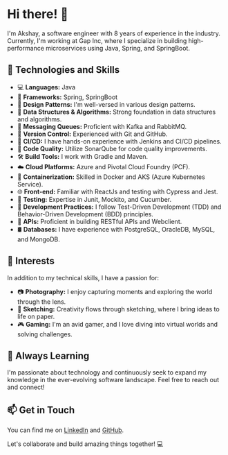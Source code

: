 # Hi there! 👋

I'm Akshay, a software engineer with 8 years of experience in the industry. Currently, I'm working at Gap Inc, where I specialize in building high-performance microservices using Java, Spring, and SpringBoot.

## 🚀 Technologies and Skills

- 💻 **Languages:** Java
- 🌱 **Frameworks:** Spring, SpringBoot
- 🎨 **Design Patterns:** I'm well-versed in various design patterns.
- 🧬 **Data Structures & Algorithms:** Strong foundation in data structures and algorithms.
- 💌 **Messaging Queues:** Proficient with Kafka and RabbitMQ.
- 📡 **Version Control:** Experienced with Git and GitHub.
- 🚀 **CI/CD:** I have hands-on experience with Jenkins and CI/CD pipelines.
- 🚦 **Code Quality:** Utilize SonarQube for code quality improvements.
- 🛠 **Build Tools:** I work with Gradle and Maven.
- ☁️ **Cloud Platforms:** Azure and Pivotal Cloud Foundry (PCF).
- 🐳 **Containerization:** Skilled in Docker and AKS (Azure Kubernetes Service).
- 🌐 **Front-end:** Familiar with ReactJs and testing with Cypress and Jest.
- 🧪 **Testing:** Expertise in Junit, Mockito, and Cucumber.
- 📖 **Development Practices:** I follow Test-Driven Development (TDD) and Behavior-Driven Development (BDD) principles.
- 🚀 **APIs:** Proficient in building RESTful APIs and Webclient.
- 🛢️ **Databases:** I have experience with PostgreSQL, OracleDB, MySQL, and MongoDB.

## 📸 Interests

In addition to my technical skills, I have a passion for:

- 📷 **Photography:** I enjoy capturing moments and exploring the world through the lens.
- 🎨 **Sketching:** Creativity flows through sketching, where I bring ideas to life on paper.
- 🎮 **Gaming:** I'm an avid gamer, and I love diving into virtual worlds and solving challenges.

## 🌱 Always Learning

I'm passionate about technology and continuously seek to expand my knowledge in the ever-evolving software landscape. Feel free to reach out and connect!

## 📫 Get in Touch

You can find me on [LinkedIn](https://www.linkedin.com/in/akshayagrawal5) and [GitHub](https://github.com/akshay11agrawal).

Let's collaborate and build amazing things together! 💻
